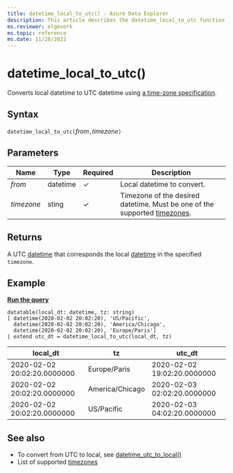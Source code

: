 ```yaml
---
title: datetime_local_to_utc() - Azure Data Explorer
description: This article describes the datetime_local_to_utc function in Azure Data Explorer.
ms.reviewer: elgevork
ms.topic: reference
ms.date: 11/28/2022
---
```

# datetime_local_to_utc()

Converts local datetime to UTC datetime using [a time-zone specification](timezone.md).

## Syntax

`datetime_local_to_utc(`*from*`,`*timezone*`)`

## Parameters

| Name | Type | Required | Description |
|--|--|--|--|
| *from* | datetime | &check; | Local datetime to convert.|
| *timezone* | sting | &check; | Timezone of the desired datetime. Must be one of the supported [timezones](timezone.md).

## Returns

A UTC [datetime](./scalar-data-types/datetime.md) that corresponds the local [datetime](./scalar-data-types/datetime.md) in the specified `timezone`.

## Example

[**Run the query**](https://dataexplorer.azure.com/clusters/help/databases/Samples?query=H4sIAAAAAAAAA42PTQsCIRCG7/6KubmCseJR6BDRPYhOEWI6bYK7hjsLEf34jMBrMS9zmI935gmOalwSdil7l2wgA8ERUhxRAj0NzFTiNAh2avVOK61WSleBVkZpo5WQwI+Hfu98vEbPJTD4Ob8ZsUTv+u2t5iH/t7RbSr5jPVTizM/sBfggnAIs5OvzsG4G9gtE2dZWo/swiTePz2vZ9QAAAA==)

```kusto
datatable(local_dt: datetime, tz: string)
[ datetime(2020-02-02 20:02:20), 'US/Pacific', 
  datetime(2020-02-02 20:02:20), 'America/Chicago', 
  datetime(2020-02-02 20:02:20), 'Europe/Paris']
| extend utc_dt = datetime_local_to_utc(local_dt, tz)
```

|local_dt|tz|utc_dt|
|---|---|---|
|2020-02-02 20:02:20.0000000|Europe/Paris|2020-02-02 19:02:20.0000000|
|2020-02-02 20:02:20.0000000|America/Chicago|2020-02-03 02:02:20.0000000|
|2020-02-02 20:02:20.0000000|US/Pacific|2020-02-03 04:02:20.0000000|

## See also

* To convert from UTC to local, see [datetime_utc_to_local()](datetime-utc-to-local-function.md)
* List of supported [timezones](timezone.md)
